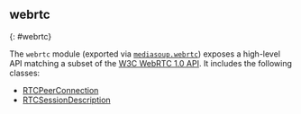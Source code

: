 ## webrtc
{: #webrtc}

The `webrtc` module (exported via [`mediasoup.webrtc`](#mediasoup-webrtc)) exposes a high-level API matching a subset of the [W3C WebRTC 1.0 API](https://www.w3.org/TR/webrtc/). It includes the following classes:

* [RTCPeerConnection](#webrtc-RTCPeerConnection)
* [RTCSessionDescription](#webrtc-RTCSessionDescription)
